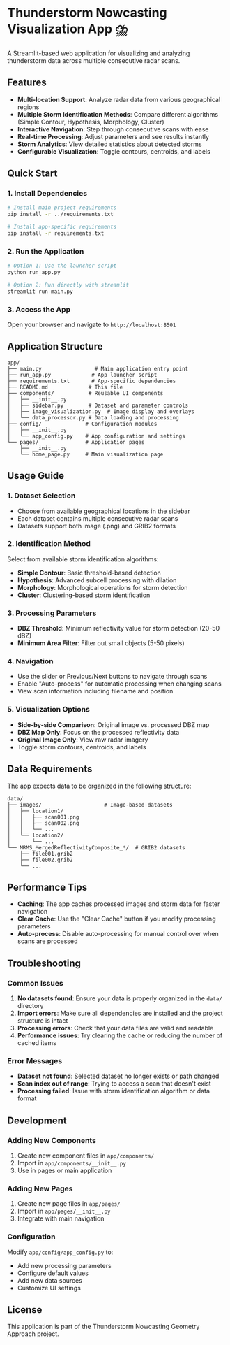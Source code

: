 # Thunderstorm Nowcasting Visualization App ⛈️

A Streamlit-based web application for visualizing and analyzing thunderstorm data across multiple consecutive radar scans.

## Features

- **Multi-location Support**: Analyze radar data from various geographical regions
- **Multiple Storm Identification Methods**: Compare different algorithms (Simple Contour, Hypothesis, Morphology, Cluster)
- **Interactive Navigation**: Step through consecutive scans with ease
- **Real-time Processing**: Adjust parameters and see results instantly
- **Storm Analytics**: View detailed statistics about detected storms
- **Configurable Visualization**: Toggle contours, centroids, and labels

## Quick Start

### 1. Install Dependencies
```bash
# Install main project requirements
pip install -r ../requirements.txt

# Install app-specific requirements  
pip install -r requirements.txt
```

### 2. Run the Application
```bash
# Option 1: Use the launcher script
python run_app.py

# Option 2: Run directly with streamlit
streamlit run main.py
```

### 3. Access the App
Open your browser and navigate to `http://localhost:8501`

## Application Structure

```
app/
├── main.py                 # Main application entry point
├── run_app.py             # App launcher script  
├── requirements.txt       # App-specific dependencies
├── README.md             # This file
├── components/           # Reusable UI components
│   ├── __init__.py
│   ├── sidebar.py        # Dataset and parameter controls
│   ├── image_visualization.py  # Image display and overlays
│   └── data_processor.py # Data loading and processing
├── config/              # Configuration modules
│   ├── __init__.py
│   └── app_config.py    # App configuration and settings
└── pages/               # Application pages
    ├── __init__.py
    └── home_page.py     # Main visualization page
```

## Usage Guide

### 1. Dataset Selection
- Choose from available geographical locations in the sidebar
- Each dataset contains multiple consecutive radar scans
- Datasets support both image (.png) and GRIB2 formats

### 2. Identification Method
Select from available storm identification algorithms:
- **Simple Contour**: Basic threshold-based detection
- **Hypothesis**: Advanced subcell processing with dilation  
- **Morphology**: Morphological operations for storm detection
- **Cluster**: Clustering-based storm identification

### 3. Processing Parameters
- **DBZ Threshold**: Minimum reflectivity value for storm detection (20-50 dBZ)
- **Minimum Area Filter**: Filter out small objects (5-50 pixels)

### 4. Navigation
- Use the slider or Previous/Next buttons to navigate through scans
- Enable "Auto-process" for automatic processing when changing scans
- View scan information including filename and position

### 5. Visualization Options
- **Side-by-side Comparison**: Original image vs. processed DBZ map
- **DBZ Map Only**: Focus on the processed reflectivity data
- **Original Image Only**: View raw radar imagery
- Toggle storm contours, centroids, and labels

## Data Requirements

The app expects data to be organized in the following structure:

```
data/
├── images/                    # Image-based datasets
│   ├── location1/
│   │   ├── scan001.png
│   │   ├── scan002.png
│   │   └── ...
│   └── location2/
│       └── ...
└── MRMS_MergedReflectivityComposite_*/  # GRIB2 datasets
    ├── file001.grib2
    ├── file002.grib2
    └── ...
```

## Performance Tips

- **Caching**: The app caches processed images and storm data for faster navigation
- **Clear Cache**: Use the "Clear Cache" button if you modify processing parameters
- **Auto-process**: Disable auto-processing for manual control over when scans are processed

## Troubleshooting

### Common Issues

1. **No datasets found**: Ensure your data is properly organized in the `data/` directory
2. **Import errors**: Make sure all dependencies are installed and the project structure is intact
3. **Processing errors**: Check that your data files are valid and readable
4. **Performance issues**: Try clearing the cache or reducing the number of cached items

### Error Messages

- **Dataset not found**: Selected dataset no longer exists or path changed
- **Scan index out of range**: Trying to access a scan that doesn't exist  
- **Processing failed**: Issue with storm identification algorithm or data format

## Development

### Adding New Components

1. Create new component files in `app/components/`
2. Import in `app/components/__init__.py`
3. Use in pages or main application

### Adding New Pages

1. Create new page files in `app/pages/`
2. Import in `app/pages/__init__.py` 
3. Integrate with main navigation

### Configuration

Modify `app/config/app_config.py` to:
- Add new processing parameters
- Configure default values
- Add new data sources
- Customize UI settings

## License

This application is part of the Thunderstorm Nowcasting Geometry Approach project.
